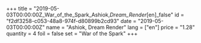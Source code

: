 +++
title = "2019-05-03T00:00:00Z_War_of_the_Spark_Ashiok,_Dream_Render_[en]_false"
id = "f2df3258-c053-48a8-974f-d80899b2cd93"
date = "2019-05-03T00:00:00Z"
name = "Ashiok, Dream Render"
lang = ["en"]
price = "1.28"
quantity = 4
foil = false
set = "War of the Spark"
+++
